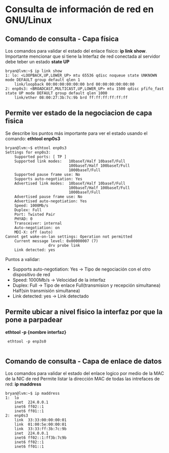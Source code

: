 # Consulta de información de red en GNU/Linux

## Comando de consulta - Capa física

Los comandos para validar el estado del enlace fisico: **ip link show**.
Importante mencionar que si tiene la Interfaz de red conectada al servidor debe teber un estado **state UP**
```
bryan@lvm:~$ ip link show
1: lo: <LOOPBACK,UP,LOWER_UP> mtu 65536 qdisc noqueue state UNKNOWN mode DEFAULT group default qlen 1
    link/loopback 00:00:00:00:00:00 brd 00:00:00:00:00:00
2: enp0s3: <BROADCAST,MULTICAST,UP,LOWER_UP> mtu 1500 qdisc pfifo_fast state UP mode DEFAULT group default qlen 1000
    link/ether 08:00:27:3b:7c:9b brd ff:ff:ff:ff:ff:ff

```

## Permite ver estado de la negociacion de capa fisica

Se describe los puntos más importante para ver el estado usando el comando: **ethtool enp0s3**
```
bryan@lvm:~$ ethtool enp0s3
Settings for enp0s3:
	Supported ports: [ TP ]
	Supported link modes:   10baseT/Half 10baseT/Full 
	                        100baseT/Half 100baseT/Full 
	                        1000baseT/Full 
	Supported pause frame use: No
	Supports auto-negotiation: Yes
	Advertised link modes:  10baseT/Half 10baseT/Full 
	                        100baseT/Half 100baseT/Full 
	                        1000baseT/Full 
	Advertised pause frame use: No
	Advertised auto-negotiation: Yes
	Speed: 1000Mb/s
	Duplex: Full
	Port: Twisted Pair
	PHYAD: 0
	Transceiver: internal
	Auto-negotiation: on
	MDI-X: off (auto)
Cannot get wake-on-lan settings: Operation not permitted
	Current message level: 0x00000007 (7)
			       drv probe link
	Link detected: yes

```
Puntos a validar:

* []() Supports auto-negotiation: Yes  -> Tipo de negociación con el otro dispositivo de red
* []() Speed: 1000Mb/s -> Velocidad de la interfaz
* []() Duplex: Full   -> Tipo de enlace Full(transmision y recepción simultanea) Half(sin transmisión simultanea)
* []() Link detected: yes -> Link detectado

## Permite ubicar a nivel fisico la interfaz por que la pone a parpadear
**ethtool -p {nombre interfaz}**

```
 ethtool -p enp3s0
 
```

## Comando de consulta - Capa de enlace de datos

Los comandos para validar el estado del enlace logico por medio de la MAC de la NIC de red
Permite listar la dirección MAC de todas las intrefaces de red: **ip maddress**

```
bryan@lvm:~$ ip maddress 
1:	lo
	inet  224.0.0.1
	inet6 ff02::1
	inet6 ff01::1
2:	enp0s3
	link  33:33:00:00:00:01
	link  01:00:5e:00:00:01
	link  33:33:ff:3b:7c:9b
	inet  224.0.0.1
	inet6 ff02::1:ff3b:7c9b
	inet6 ff02::1
	inet6 ff01::1
```



